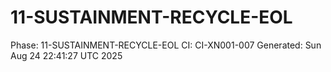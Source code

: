 # 11-SUSTAINMENT-RECYCLE-EOL
Phase: 11-SUSTAINMENT-RECYCLE-EOL
CI: CI-XN001-007
Generated: Sun Aug 24 22:41:27 UTC 2025
